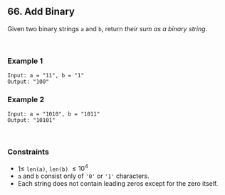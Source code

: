 ## 66. Add Binary

Given two binary strings `a` and `b`, return _their sum as a binary string_.

<br>

### Example 1

```
Input: a = "11", b = "1"
Output: "100"
```

### Example 2

```
Input: a = "1010", b = "1011"
Output: "10101"
```

<br>

### Constraints

- $1 \leqslant$ `len(a)`, `len(b)` $\leqslant 10^4$
- `a` and `b` consist only of `'0'` or `'1'` characters.
- Each string does not contain leading zeros except for the zero itself.
